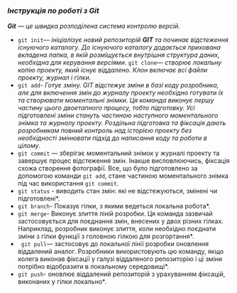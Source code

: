 ### ***Інструкція по роботі з Git***
 ***Git** — це швидка розподілена система контролю версій.*
* ```git init```— *ініціалізує новий репозиторій **GIT** та починає відстеження існуючого каталогу. До існуючого каталогу додається прихована вкладена папка, в якій розміщується внутрішня структура даних, необхідна для керування версіями*.
 ```git clone```— *створює локальну копію проекту, який існує віддалено. Клон включає всі файли проекту, журнал і гілки*.
* ```git add```- *Готує зміну. GIT відстежує зміни в базі коду розробника, але для включення змін до журналу проекту необхідно готувати їх та створювати моментальні знімки. Ця команда виконує першу частину цього двоетапного процесу, тобто підготовку. Усі підготовлені зміни стануть частиною наступного моментального знімка та журналу проекту. Роздільна підготовка та фіксація дають розробникам повний контроль над історією проекту без необхідності змінювати підхід до написання коду та роботи в цілому*.
* ```git commit``` — зберігає моментальний знімок у журналі проекту та завершує процес відстеження змін. Інакше висловлюючись, фіксація схожа створення фотографії. Все, що було підготовлено за допомогою команди ``git add``, стане частиною моментального знімка під час використання ``git commit``.
* ```git status``` - виводить стан змін: які не відстежуються, змінені чи підготовлені*.
* ```git branch```- Показує гілки, з якими ведеться локальна робота*.
* ```git merge```- Виконує злиття ліній розробки. Ця команда зазвичай застосовується для поєднання змін, внесених у двох різних гілках. Наприклад, розробник виконує злиття, коли необхідно поєднати зміни з гілки функції з головною гілкою для розгортання*.
* ``` git pull```— застосовує до локальної лінії розробки оновлення віддалений аналог. Розробники використовують цю команду, якщо колега виконав фіксації у галузі віддаленого репозиторію і ці зміни потрібно відобразити в локальному середовищі*.
* ```git push```- оновлює віддалений репозиторій з урахуванням фіксацій, виконаних у гілки локально*.

